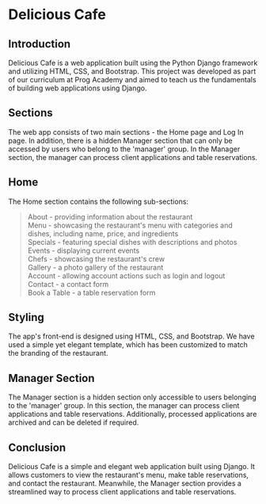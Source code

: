 # Delicious Cafe
## Introduction
Delicious Cafe is a web application built using the Python Django framework and utilizing HTML, CSS, and Bootstrap. This project was developed as part of our curriculum at Prog Academy and aimed to teach us the fundamentals of building web applications using Django.

## Sections
The web app consists of two main sections - the Home page and Log In page. In addition, there is a hidden Manager section that can only be accessed by users who belong to the 'manager' group. In the Manager section, the manager can process client applications and table reservations.

## Home
The Home section contains the following sub-sections:

> About - providing information about the restaurant <br>
> Menu - showcasing the restaurant's menu with categories and dishes, including name, price, and ingredients <br>
> Specials - featuring special dishes with descriptions and photos <br>
> Events - displaying current events <br>
> Chefs - showcasing the restaurant's crew <br>
> Gallery - a photo gallery of the restaurant <br>
> Account - allowing account actions such as login and logout <br>
> Contact - a contact form <br>
> Book a Table - a table reservation form <br>

## Styling
The app's front-end is designed using HTML, CSS, and Bootstrap. We have used a simple yet elegant template, which has been customized to match the branding of the restaurant.

## Manager Section
The Manager section is a hidden section only accessible to users belonging to the 'manager' group. In this section, the manager can process client applications and table reservations. Additionally, processed applications are archived and can be deleted if required.

## Conclusion
Delicious Cafe is a simple and elegant web application built using Django. It allows customers to view the restaurant's menu, make table reservations, and contact the restaurant. Meanwhile, the Manager section provides a streamlined way to process client applications and table reservations.
